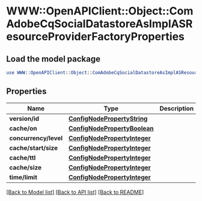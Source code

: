 # WWW::OpenAPIClient::Object::ComAdobeCqSocialDatastoreAsImplASResourceProviderFactoryProperties

## Load the model package
```perl
use WWW::OpenAPIClient::Object::ComAdobeCqSocialDatastoreAsImplASResourceProviderFactoryProperties;
```

## Properties
Name | Type | Description | Notes
------------ | ------------- | ------------- | -------------
**version/id** | [**ConfigNodePropertyString**](ConfigNodePropertyString.md) |  | [optional] 
**cache/on** | [**ConfigNodePropertyBoolean**](ConfigNodePropertyBoolean.md) |  | [optional] 
**concurrency/level** | [**ConfigNodePropertyInteger**](ConfigNodePropertyInteger.md) |  | [optional] 
**cache/start/size** | [**ConfigNodePropertyInteger**](ConfigNodePropertyInteger.md) |  | [optional] 
**cache/ttl** | [**ConfigNodePropertyInteger**](ConfigNodePropertyInteger.md) |  | [optional] 
**cache/size** | [**ConfigNodePropertyInteger**](ConfigNodePropertyInteger.md) |  | [optional] 
**time/limit** | [**ConfigNodePropertyInteger**](ConfigNodePropertyInteger.md) |  | [optional] 

[[Back to Model list]](../README.md#documentation-for-models) [[Back to API list]](../README.md#documentation-for-api-endpoints) [[Back to README]](../README.md)


